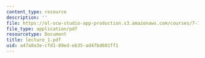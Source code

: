 ```yaml
---
content_type: resource
description: ''
file: https://ol-ocw-studio-app-production.s3.amazonaws.com/courses/7-18-topics-in-experimental-biology-fall-2005/a47a8a3ecfd189edeb35ad47bd601ff1_lecture_1.pdf
file_type: application/pdf
resourcetype: Document
title: lecture_1.pdf
uid: a47a8a3e-cfd1-89ed-eb35-ad47bd601ff1
---
```

